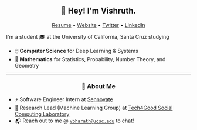 <h2 align="center">👋 Hey! I'm Vishruth.</h2>
<p align="center">
  <a href="#">Resume</a> •
  <a href="https://vishruthb.github.io/">Website</a> •
  <a href="https://twitter.com/vishruthbx">Twitter</a> •
  <a href="https://www.linkedin.com/in/vishb/">LinkedIn</a>
</p>


I'm a student 🎓 at the University of California, Santa Cruz studying
- 🖱️ **Computer Science** for Deep Learning & Systems
- 🧮 **Mathematics** for Statistics, Probability, Number Theory, and Geometry

-------
<h3 align="center">🍎 About Me</h3>

- ⚡ Software Engineer Intern at [Sennovate](https://sennovate.com/)
- 🔬 Research Lead (Machine Learning Group) at [Tech4Good Social Computing Laboratory](https://tech4good.soe.ucsc.edu/#)
- 📬 Reach out to me @ [`vbharath@ucsc.edu`](mailto:vbharath@ucsc.edu) to chat!
